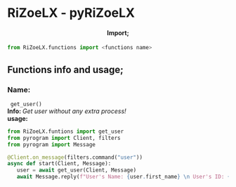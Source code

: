 <h1> RiZoeLX - pyRiZoeLX </h1>

<h4 align='center'> Import; </h4>

``` python
from RiZoeLX.functions import <functions name>
```

<h2> Functions info and usage; </h2> 
<h3> Name: </h3> <code> get_user() </code> <br>
<b> Info: </b> <i> Get user without any extra process! </i> <br>
<b> usage: </b> 

``` python 
from RiZoeLX.funtions import get_user
from pyrogram import Client, filters
from pyrogram import Message

@Client.on_message(filters.command("user"))
async def start(Client, Message):
   user = await get_user(Client, Message)
   await Message.reply(f"User's Name: {user.first_name} \n User's ID: {user.id}")
```
